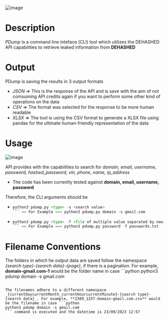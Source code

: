 ![image](https://github.com/stavrosgns/PDump/assets/59849433/e74a884e-f27c-496a-b040-ac669892fbf1)

                                            

# Description
_PDump_ is a command line inteface (CLI) tool which utilizes the DEHASHED API capabilities to retrieve leaked information from **DEHASHED**

# Output
PDump is saving the results in 3 output formats
 - _JSON_ => This is the response of the API and is save with the aim of not comsuming API credits again if you want to perform some other kind of operations on the data
 - _CSV_ => The format was selected for the response to be more human readable
 - _XLSX_ => The tool is using the CSV format to generate a XLSX file using pandas for the ultimate human-friendly representation of the data

# Usage

![image](https://github.com/stavrosgns/PDump/assets/59849433/7a528e98-6c33-4df8-a3bc-246ab34858dc)

API provides with the capabilities to search for _domain, email, username, password, hashed_password, vin, phone, name, ip_address_
- The code has been currently tested against **domain, email, username, password**

Therefore, the CLI arguments should be
- ```python
  python3 pdump.py <type> -s <search value>
  ``` == For Example ==> python3 pdump.py domain -s gmail.com
- ```python
  python3 pdump.py <type> -f <file of multiple value separated by new line> 
  ``` == For Example ==> python3 pdump.py password -f passwords.txt

# Filename Conventions
The folders in which he output data are saved follow the namespace _{search type}-{search data}-{page}_, if there is a pagination. For example, **domain-gmail.com-1** would be the folder name in case ```python 
python3 pdump domain -s gmail.com
``` command is executed

The filenames adhere to a different namespace _{currentDaycurrentMonth_currentHourcurrentMinute}-{search type}-{search data}_. For example, **2309_1257-domain-gmail.com.csv** would be the filename in case ```python
python3 pdump domain -s gmail.com
``` command is executed and the datetime is 23/09/2023 12:57
